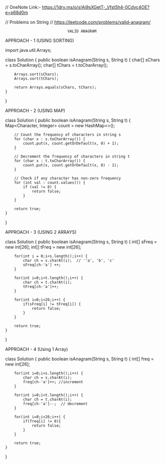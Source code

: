 // OneNote Link:- https://1drv.ms/o/s!Ai9sXGetT-_Vfst5h4-0Cdvc4OE?e=p68d0m

// Problems on String
// https://leetcode.com/problems/valid-anagram/

                                VALID ANAGRAM

APPROACH - 1 (USING SORTING)

import java.util.Arrays;

class Solution {
    public boolean isAnagram(String s, String t) {
        char[] sChars = s.toCharArray();
        char[] tChars = t.toCharArray();
        
        Arrays.sort(sChars);
        Arrays.sort(tChars);
        
        return Arrays.equals(sChars, tChars);
    }
}

APPROACH - 2 (USING MAP)

class Solution {
    public boolean isAnagram(String s, String t) {
        Map<Character, Integer> count = new HashMap<>();
        
        // Count the frequency of characters in string s
        for (char x : s.toCharArray()) {
            count.put(x, count.getOrDefault(x, 0) + 1);
        }
        
        // Decrement the frequency of characters in string t
        for (char x : t.toCharArray()) {
            count.put(x, count.getOrDefault(x, 0) - 1);
        }
        
        // Check if any character has non-zero frequency
        for (int val : count.values()) {
            if (val != 0) {
                return false;
            }
        }
        
        return true;
    }
}


APPROACH - 3 (USING 2 ARRAYS)

class Solution {
    public boolean isAnagram(String s, String t) {
        int[] sFreq = new int[26];
        int[] tFreq = new int[26];

        for(int i = 0;i<s.length();i++) {
            char ch = s.charAt(i);  // ''a', 'b', 'c'
            sFreq[ch-'a'] ++;
        }

        for(int i=0;i<t.length();i++) {
            char ch = t.charAt(i);
            tFreq[ch-'a']++;
        }

        for(int i=0;i<26;i++) {
            if(sFreq[i] != tFreq[i]) {
                return false;
            }
        }

        return true;
    }
}

APPROACH - 4 (Using 1 Array)

class Solution {
    public boolean isAnagram(String s, String t) {
        int[] freq = new int[26];

        for(int i=0;i<s.length();i++) {
            char ch = s.charAt(i);
            freq[ch-'a']++; //increment
        }

        for(int i=0;i<t.length();i++) {
            char ch = t.charAt(i);
            freq[ch-'a']--;  // decrement
        }

        for(int i=0;i<26;i++) {
            if(freq[i] != 0){
                return false;
            }
        }

        return true;
    }
}